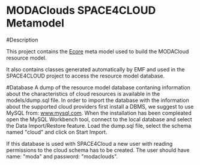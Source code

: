 MODAClouds SPACE4CLOUD Metamodel
==========================

#Description

This project contains the [Ecore](http://www.eclipse.org/modeling/emf/?project=emf) meta model used to build the MODACloud resource model. 

It also contains classes generated automatically by EMF and used in the SPACE4CLOUD project to access the resource model database.


#Database
A dump of the resource model database contaning information about the characteristics of cloud resources is available in the models/dump.sql file. 
In order to import the database with the information about the supported cloud providers first install a DBMS, we suggest to use MySQL from: www.mysql.com. When the installation has been compleated open the MySQL Workbench tool, connect to the local database and select the Data Import/Restore feature. Load the dump.sql file, select the schema named "cloud" and click on Start Import. 

If this database is used with SPACE4Cloud a new user with reading permissions to the cloud schema has to be created. The user should have name: "moda" and password: "modaclouds".
